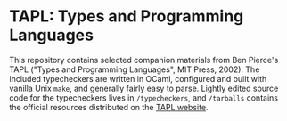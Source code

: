 # TAPL: Types and Programming Languages

This repository contains selected companion materials from Ben Pierce's 
TAPL ("Types and Programming Languages", MIT Press, 2002). The included
typecheckers are written in OCaml, configured and built with vanilla Unix
`make`, and generally fairly easy to parse. Lightly edited source code for
the typecheckers lives in `/typecheckers`, and `/tarballs` contains the
official resources distributed on the [TAPL website](https://www.cis.upenn.edu/~bcpierce/tapl/checkers).

